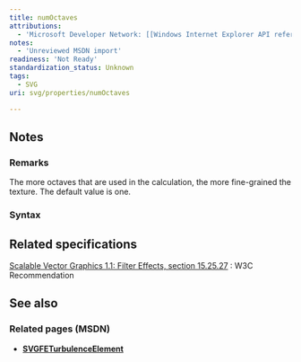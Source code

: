 ```yaml
---
title: numOctaves
attributions:
  - 'Microsoft Developer Network: [[Windows Internet Explorer API reference](http://msdn.microsoft.com/en-us/library/ie/hh828809%28v=vs.85%29.aspx) Article]'
notes:
  - 'Unreviewed MSDN import'
readiness: 'Not Ready'
standardization_status: Unknown
tags:
  - SVG
uri: svg/properties/numOctaves

---
```

## Notes

### Remarks

The more octaves that are used in the calculation, the more fine-grained the texture. The default value is one.

### Syntax

## Related specifications

[Scalable Vector Graphics 1.1: Filter Effects, section 15.25.27](http://www.w3.org/TR/SVG11/filters.html#feTurbulenceNumOctavesAttribute)
:   W3C Recommendation

## See also

### Related pages (MSDN)

-   [**SVGFETurbulenceElement**](/svg/elements/feTurbulence)
